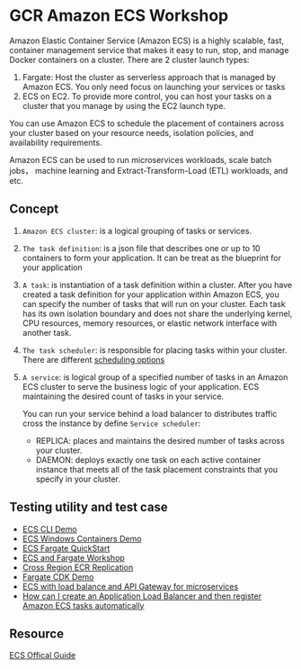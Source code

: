 # GCR Amazon ECS Workshop 

Amazon Elastic Container Service (Amazon ECS) is a highly scalable, fast, container management service that makes it easy to run, stop, and manage Docker containers on a cluster. There are 2 cluster launch types:
1. Fargate: Host the cluster as serverless approach that is managed by Amazon ECS. You only need focus on launching your services or tasks
2. ECS on EC2. To provide more control, you can host your tasks on a cluster that you manage by using the EC2 launch type. 

You can use Amazon ECS to schedule the placement of containers across your cluster based on your resource needs, isolation policies, and availability requirements. 

Amazon ECS can be used to run microservices workloads, scale batch jobs， machine learning and Extract-Transform-Load (ETL) workloads, and etc.

## Concept
1. `Amazon ECS cluster`: is a logical grouping of tasks or services.
2. `The task definition`: is a json file that describes one or up to 10 containers to form your application. It can be treat as the blueprint for your application
3. `A task`: is instantiation of a task definition within a cluster. After you have created a task definition for your application within Amazon ECS, you can specify the number of tasks that will run on your cluster. Each task has its own isolation boundary and does not share the underlying kernel, CPU resources, memory resources, or elastic network interface with another task.
4. `The task scheduler`: is responsible for placing tasks within your cluster. There are different [scheduling options](https://docs.aws.amazon.com/AmazonECS/latest/developerguide/scheduling_tasks.html)
5. `A service`: is logical group of a specified number of tasks in an Amazon ECS cluster to serve the business logic of your application. ECS maintaining the desired count of tasks in your service. 

    You can run your service behind a load balancer to distributes traffic cross the instance by define `Service scheduler`: 
    - REPLICA: places and maintains the desired number of tasks across your cluster.
    - DAEMON: deploys exactly one task on each active container instance that meets all of the task placement constraints that you specify in your cluster. 


## Testing utility and test case

- [ECS CLI Demo](ecs-cli-demo/ecs-cli-demo.md)
- [ECS Windows Containers Demo](ECS-Windows-Container.md)
- [ECS Fargate QuickStart](ECS-Fargate-QuickStart.md)
- [ECS and Fargate Workshop](ECS-Workshop.md)
- [Cross Region ECR Replication](Cross-Region-ECR-Creation.md)
- [Fargate CDK Demo](ECS-Workshop-cdk.md)
- [ECS with load balance and API Gateway for microservices](ECS-ELB-APIGW.md)
- [How can I create an Application Load Balancer and then register Amazon ECS tasks automatically](ECS-ALB-Dynamic-Port.md)

## Resource
[ECS Offical Guide](https://docs.aws.amazon.com/AmazonECS/latest/developerguide/Welcome.html)
